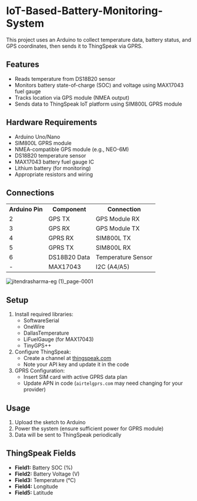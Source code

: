 <h1>IoT-Based-Battery-Monitoring-System</h1>

<p>This project uses an Arduino to collect temperature data, battery status, and GPS coordinates, then sends it to ThingSpeak via GPRS.</p>

<h2>Features</h2>
<ul>
  <li>Reads temperature from DS18B20 sensor</li>
  <li>Monitors battery state-of-charge (SOC) and voltage using MAX17043 fuel gauge</li>
  <li>Tracks location via GPS module (NMEA output)</li>
  <li>Sends data to ThingSpeak IoT platform using SIM800L GPRS module</li>
</ul>

<h2>Hardware Requirements</h2>
<ul>
  <li>Arduino Uno/Nano</li>
  <li>SIM800L GPRS module</li>
  <li>NMEA-compatible GPS module (e.g., NEO-6M)</li>
  <li>DS18B20 temperature sensor</li>
  <li>MAX17043 battery fuel gauge IC</li>
  <li>Lithium battery (for monitoring)</li>
  <li>Appropriate resistors and wiring</li>
</ul>

<h2>Connections</h2>
<table>
  <tr>
    <th>Arduino Pin</th>
    <th>Component</th>
    <th>Connection</th>
  </tr>
  <tr>
    <td>2</td>
    <td>GPS TX</td>
    <td>GPS Module RX</td>
  </tr>
  <tr>
    <td>3</td>
    <td>GPS RX</td>
    <td>GPS Module TX</td>
  </tr>
  <tr>
    <td>4</td>
    <td>GPRS RX</td>
    <td>SIM800L TX</td>
  </tr>
  <tr>
    <td>5</td>
    <td>GPRS TX</td>
    <td>SIM800L RX</td>
  </tr>
  <tr>
    <td>6</td>
    <td>DS18B20 Data</td>
    <td>Temperature Sensor</td>
  </tr>
  <tr>
    <td>-</td>
    <td>MAX17043</td>
    <td>I2C (A4/A5)</td>
  </tr>
</table>

![jitendrasharma-eg (1)_page-0001](https://github.com/user-attachments/assets/a2747ab1-5f41-4b43-93d1-e5f6d5cbd9c5)


<h2>Setup</h2>
<ol>
  <li>Install required libraries:
    <ul>
      <li>SoftwareSerial</li>
      <li>OneWire</li>
      <li>DallasTemperature</li>
      <li>LiFuelGauge (for MAX17043)</li>
      <li>TinyGPS++</li>
    </ul>
  </li>
  <li>Configure ThingSpeak:
    <ul>
      <li>Create a channel at <a href="https://thingspeak.com">thingspeak.com</a></li>
      <li>Note your API key and update it in the code</li>
    </ul>
  </li>
  <li>GPRS Configuration:
    <ul>
      <li>Insert SIM card with active GPRS data plan</li>
      <li>Update APN in code (<code>airtelgprs.com</code> may need changing for your provider)</li>
    </ul>
  </li>
</ol>

<h2>Usage</h2>
<ol>
  <li>Upload the sketch to Arduino</li>
  <li>Power the system (ensure sufficient power for GPRS module)</li>
  <li>Data will be sent to ThingSpeak periodically</li>
</ol>

<h2>ThingSpeak Fields</h2>
<ul>
  <li><strong>Field1:</strong> Battery SOC (%)</li>
  <li><strong>Field2:</strong> Battery Voltage (V)</li>
  <li><strong>Field3:</strong> Temperature (°C)</li>
  <li><strong>Field4:</strong> Longitude</li>
  <li><strong>Field5:</strong> Latitude</li>
</ul>
